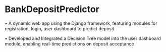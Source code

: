 # BankDepositPredictor

•	 A dynamic web app using the Django framework, featuring modules for registration, login, user dashboard to predict deposit

•	Developed and Integrated a Decision Tree model into the user dashboard module, enabling real-time predictions on deposit acceptance
